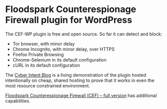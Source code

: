 # Floodspark Counterespionage Firewall plugin for WordPress

The CEF-WP plugin is free and open source. So far it can detect and block:

- Tor browser, with minor delay
- Chrome Incognito, with minor delay, over HTTPS
- Firefox Private Browsing
- Chrome-Selenium in its default configuration
- cURL in its default configuration

The [Cyber Intent Blog](http://floodspark.com/blog/) is a living demonstration of the plugin hosted intentionally on cheap, shared hosting to prove that it works in even the most resource constrained environment.

[Floodspark Counterespionage Firewall (CEF) – full version](http://floodspark.com) has additional capabilities.
